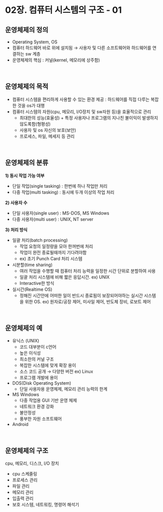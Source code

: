 # 02장. 컴퓨터 시스템의 구조 - 01

## **운영체제의 정의**

- Operating System, OS
- 컴퓨터 하드웨어 바로 위에 설치됨 → 사용자 및 다른 소프트웨어와 하드웨어를 연결하는 sw 계층
- 운영체제의 핵심 : 커널(kernel, 메모리에 상주함)

<br>

## **운영체제의 목적**

- 컴퓨터 시스템을 편리하게 사용할 수 있는 환경 제공 : 하드웨어를 직접 다루는 복잡한 것을 os가 대행
- 컴퓨터 시스템의 자원(cpu, 메모리, I/O장치 및 sw자원 등)을 효율적으로 관리
    - 최대한의 성능(효율성) + 특정 사용자나 프로그램의 지나친 불이익이 발생하지 않도록함(형평성)
    - 사용자 및 os 자신의 보호(보안)
    - 프로세스, 파일, 메세지 등 관리
    

<br>

## **운영체제의 분류**

**1) 동시 작업 가능 여부**

- 단일 작업(single tasking) : 한번에 하나 작업만 처리
- 다중 작업(multi tasking) : 동시에 두개 이상의 작업 처리

**2) 사용자 수**

- 단일 사용자(single user) : MS-DOS, MS Windows
- 다중 사용자(multi user) : UNIX, NT server

**3) 처리 방식**

- 일괄 처리(batch processing)
    - 작업 요청의 일정량을 모아 한꺼번에 처리
    - 작업이 완전 종료될때까지 기다려야함
    - ex) 초기 Punch Card 처리 시스템
- 시분할(time sharing)
    - 여러 작업을 수행할 때 컴퓨터 처리 능력을 일정한 시간 단위로 분할하여 사용
    - 일괄 처리 시스템에 비해 짧은 응답시간. ex) UNIX
    - Interactive한 방식
- 실시간(Realtime OS)
    - 정해진 시간안에 어떠한 일이 반드시 종료됨이 보장되어야하는 실시간 시스템을 위한 OS. ex) 원자로/공장 제어, 미사일 제어, 반도체 장비, 로보트 제어
    

<br>

## **운영체제의 예**

- 유닉스 (UNIX)
    - 코드 대부분이 c언어
    - 높은 이식성
    - 최소한의 커널 구조
    - 복잡한 시스템에 맞게 확장 용이
    - 소스 코드 공개 → 다양한 버전 ex) Linux
    - 프로그램 개발에 용이
- DOS(Disk Operating System)
    - 단일 사용자용 운영체제, 메모리 관리 능력의 한계
- MS Windows
    - 다중 작업용 GUI 기반 운영 체제
    - 네트워크 환경 강화
    - 불안정성
    - 풍부한 자원 소프트웨어
- Android

<br>

## **운영체제의 구조**

cpu, 메모리, 디스크, I/O 장치

- cpu 스케줄링
- 프로세스 관리
- 파일 관리
- 메모리 관리
- 입출력 관리
- 보호 시스템, 네트워킹, 명령어 해석기